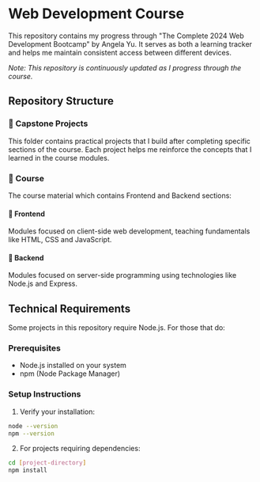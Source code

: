 # Web Development Course
This repository contains my progress through "The Complete 2024 Web Development Bootcamp" by Angela Yu. It serves as both a learning tracker and helps me maintain consistent access between different devices.

*Note: This repository is continuously updated as I progress through the course.*

## Repository Structure

### 📁 Capstone Projects
This folder contains practical projects that I build after completing specific sections of the course. Each project helps me reinforce the concepts that I learned in the course modules.

### 📁 Course
The course material which contains Frontend and Backend sections:

#### 📁 Frontend
Modules focused on client-side web development, teaching fundamentals like HTML, CSS and JavaScript.

#### 📁 Backend
Modules focused on server-side programming using technologies like Node.js and Express.

## Technical Requirements

Some projects in this repository require Node.js. For those that do:

### Prerequisites
- Node.js installed on your system 
- npm (Node Package Manager)

### Setup Instructions
1. Verify your installation:
```bash
node --version
npm --version
```

2. For projects requiring dependencies:
```bash
cd [project-directory]
npm install
```
